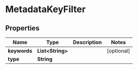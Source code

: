 

# MetadataKeyFilter

## Properties

Name | Type | Description | Notes
------------ | ------------- | ------------- | -------------
**keywords** | **List&lt;String&gt;** |  |  [optional]
**type** | **String** |  | 




